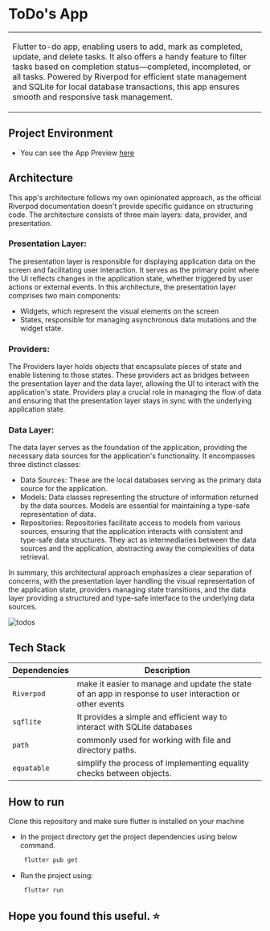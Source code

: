 # ToDo's App
<table>
  <tr>
    <td>
    <p> Flutter to-do app, enabling users to add, mark as completed, update, and delete tasks. It also offers a handy feature to filter tasks based on completion status—completed, incompleted, or all tasks. Powered by Riverpod for efficient state management and SQLite for local database transactions, this app ensures smooth and responsive task management.
      </p> 
    </td>
  </tr>
</table>

## Project Environment
- You can see the App Preview [here](https://github.com/gusentanan/todoapp/tree/main/arts)

## Architecture 
This app's architecture follows my own opinionated approach, as the official Riverpod documentation doesn't provide specific guidance on structuring code. The architecture consists of three main layers: data, provider, and presentation. 
### Presentation Layer:
The presentation layer is responsible for displaying application data on the screen and facilitating user interaction. It serves as the primary point where the UI reflects changes in the application state, whether triggered by user actions or external events. In this architecture, the presentation layer comprises two main components: 
- Widgets, which represent the visual elements on the screen
- States, responsible for managing asynchronous data mutations and the widget state.

### Providers:
The Providers layer holds objects that encapsulate pieces of state and enable listening to those states. These providers act as bridges between the presentation layer and the data layer, allowing the UI to interact with the application's state. Providers play a crucial role in managing the flow of data and ensuring that the presentation layer stays in sync with the underlying application state.

### Data Layer:
The data layer serves as the foundation of the application, providing the necessary data sources for the application's functionality. It encompasses three distinct classes:

- Data Sources: These are the local databases serving as the primary data source for the application.
- Models: Data classes representing the structure of information returned by the data sources. Models are essential for maintaining a type-safe representation of data.
- Repositories: Repositories facilitate access to models from various sources, ensuring that the application interacts with consistent and type-safe data structures. They act as intermediaries between the data sources and the application, abstracting away the complexities of data retrieval.

In summary, this architectural approach emphasizes a clear separation of concerns, with the presentation layer handling the visual representation of the application state, providers managing state transitions, and the data layer providing a structured and type-safe interface to the underlying data sources.

![todos](https://github.com/gusentanan/todoapp/assets/68723002/db150ea6-431c-4d96-afcd-8a6a03679441)


## Tech Stack
| Dependencies          | Description                                                                                            |
|---------------------  |------------------------------------------------------------------------------------------------------- |
|`Riverpod`             | make it easier to manage and update the state of an app in response to user interaction or other events|
|`sqflite`              | It provides a simple and efficient way to interact with SQLite databases                                                   |
|`path`                | commonly used for working with file and directory paths.                                                                    |
|`equatable`            | simplify the process of implementing equality checks between objects.                                  |


## How to run
Clone this repository and make sure flutter is installed on your machine
- In the project directory get the project dependencies using below command.
  
  ```sh
   flutter pub get
  ```
- Run the project using:
  
  ```sh
   flutter run
  ```

## Hope you found this useful. ⭐ 
